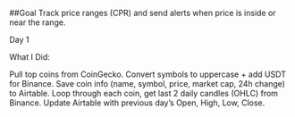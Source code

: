 ##Goal
Track price ranges (CPR) and send alerts when price is inside or near the range.


Day 1 

What I Did:

Pull top coins from CoinGecko.
Convert symbols to uppercase + add USDT for Binance.
Save coin info (name, symbol, price, market cap, 24h change) to Airtable.
Loop through each coin, get last 2 daily candles (OHLC) from Binance.
Update Airtable with previous day’s Open, High, Low, Close.


